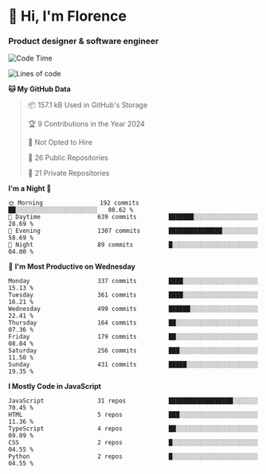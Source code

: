 <h1>👋 Hi, I'm Florence</h1>
<h3>Product designer & software engineer</h3>



<!--START_SECTION:waka-->
![Code Time](http://img.shields.io/badge/Code%20Time-192%20hrs%2023%20mins-blue)

![Lines of code](https://img.shields.io/badge/From%20Hello%20World%20I%27ve%20Written-2.9%20million%20lines%20of%20code-blue)

**🐱 My GitHub Data** 

> 📦 157.1 kB Used in GitHub's Storage 
 > 
> 🏆 9 Contributions in the Year 2024
 > 
> 🚫 Not Opted to Hire
 > 
> 📜 26 Public Repositories 
 > 
> 🔑 21 Private Repositories 
 > 
**I'm a Night 🦉** 

```text
🌞 Morning                192 commits         ██░░░░░░░░░░░░░░░░░░░░░░░   08.62 % 
🌆 Daytime                639 commits         ███████░░░░░░░░░░░░░░░░░░   28.69 % 
🌃 Evening                1307 commits        ███████████████░░░░░░░░░░   58.69 % 
🌙 Night                  89 commits          █░░░░░░░░░░░░░░░░░░░░░░░░   04.00 % 
```
📅 **I'm Most Productive on Wednesday** 

```text
Monday                   337 commits         ████░░░░░░░░░░░░░░░░░░░░░   15.13 % 
Tuesday                  361 commits         ████░░░░░░░░░░░░░░░░░░░░░   16.21 % 
Wednesday                499 commits         ██████░░░░░░░░░░░░░░░░░░░   22.41 % 
Thursday                 164 commits         ██░░░░░░░░░░░░░░░░░░░░░░░   07.36 % 
Friday                   179 commits         ██░░░░░░░░░░░░░░░░░░░░░░░   08.04 % 
Saturday                 256 commits         ███░░░░░░░░░░░░░░░░░░░░░░   11.50 % 
Sunday                   431 commits         █████░░░░░░░░░░░░░░░░░░░░   19.35 % 
```


**I Mostly Code in JavaScript** 

```text
JavaScript               31 repos            ██████████████████░░░░░░░   70.45 % 
HTML                     5 repos             ███░░░░░░░░░░░░░░░░░░░░░░   11.36 % 
TypeScript               4 repos             ██░░░░░░░░░░░░░░░░░░░░░░░   09.09 % 
CSS                      2 repos             █░░░░░░░░░░░░░░░░░░░░░░░░   04.55 % 
Python                   2 repos             █░░░░░░░░░░░░░░░░░░░░░░░░   04.55 % 
```




<!--END_SECTION:waka-->
